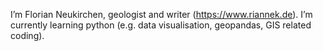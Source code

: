 I’m Florian Neukirchen, 
geologist and writer (https://www.riannek.de). I’m currently learning python (e.g. data visualisation, geopandas, GIS related coding). 
